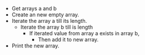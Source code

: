 - Get arrays a and b
- Create an new empty array.
- Iterate the array a till its length.
    - Iterate the array b till is length
        - If iterated value from array a exists in array b,
            - Then add it to new array.
- Print the new array.

